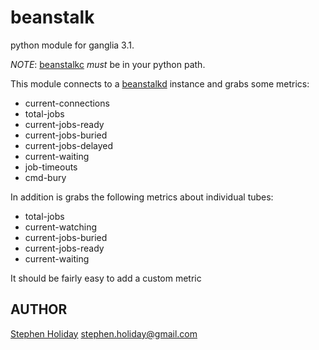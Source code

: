 beanstalk
===============

python module for ganglia 3.1.

*NOTE*: [beanstalkc](https://github.com/earl/beanstalkc/) *must* be in your python path.

This module connects to a [beanstalkd](http://kr.github.com/beanstalkd/) instance and grabs some metrics:

 * current-connections
 * total-jobs
 * current-jobs-ready
 * current-jobs-buried
 * current-jobs-delayed
 * current-waiting
 * job-timeouts
 * cmd-bury
 
 In addition is grabs the following metrics about individual tubes:
 
 * total-jobs
 * current-watching
 * current-jobs-buried
 * current-jobs-ready
 * current-waiting
 
 It should be fairly easy to add a custom metric

## AUTHOR

[Stephen Holiday](http://stephenholiday.com) <stephen.holiday@gmail.com>
